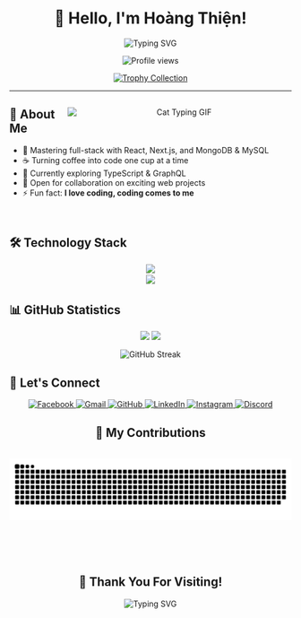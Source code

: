 <h1 align="center">👋 Hello, I'm Hoàng Thiện!</h1>

<div align="center">
    <img src="https://readme-typing-svg.herokuapp.com?font=Fira+Code&weight=600&size=32&pause=1000&center=true&color=6A5ACD&width=500&lines=I'm+a+Software+Engineer;JavaScript+Enthusiast;React+%26+Next.js+Developer" alt="Typing SVG" />
</div>

<p align="center">
  <img src="https://komarev.com/ghpvc/?username=hoangthien77&label=Profile%20views&color=blueviolet&style=for-the-badge" alt="Profile views" />
</p>

<div align="center">
  <a href="https://github.com/ryo-ma/github-profile-trophy">
    <img src="https://github-profile-trophy.vercel.app/?username=hoangthien77&theme=tokyonight&no-frame=true&row=1&column=7" alt="Trophy Collection" />
  </a>
</div>

<hr>

<div align="center">
  <img align="right" width="400" src="https://media2.giphy.com/media/v1.Y2lkPTc5MGI3NjExazEza3RobWxscDR6amhpZzlrdnFhMW9udTV4cDdia2h4ZmpheHdlayZlcD12MV9pbnRlcm5hbF9naWZfYnlfaWQmY3Q9Zw/xT9IgNeJYqUr753oY0/giphy.gif" alt="Cat Typing GIF" />
  
  <div align="left" width="400">
    <h2>💫 About Me</h2>
    <ul>
      <li>🚀 Mastering full-stack with React, Next.js, and MongoDB & MySQL</li>
      <li>☕ Turning coffee into code one cup at a time</li>
      <li>🌱 Currently exploring TypeScript & GraphQL</li>
      <li>💼 Open for collaboration on exciting web projects</li>
      <li>⚡ Fun fact: <b>I love coding, coding comes to me</b></li>
    </ul>
  </div>
</div>

<br clear="both">

## 🛠️ Technology Stack

<div align="center">
  <img src="https://skillicons.dev/icons?i=js,ts,react,nextjs,nodejs,express,html,css,sass,tailwind" /><br>
  <img src="https://skillicons.dev/icons?i=mongodb,mysql,redis,docker,git,figma,graphql,github,vscode" />
</div>

## 📊 GitHub Statistics

<div align="center">
  <img src="https://github-readme-stats.vercel.app/api?username=hoangthien77&show_icons=true&theme=tokyonight&hide_border=true&count_private=true" height="170" />
  <img src="https://github-readme-stats.vercel.app/api/top-langs/?username=hoangthien77&layout=compact&theme=tokyonight&hide_border=true" height="170" />
</div>

<p align="center">
  <img src="https://github-readme-streak-stats.herokuapp.com/?user=hoangthien77&theme=tokyonight&hide_border=true" alt="GitHub Streak" />
</p>

## 🔗 Let's Connect

<div align="center">
  <a href="https://www.facebook.com/hoang.thien.82289/" target="_blank">
    <img src="https://img.shields.io/badge/FACEBOOK-%231877F2.svg?style=for-the-badge&logo=Facebook&logoColor=white" alt="Facebook" />
  </a>
  <a href="mailto:pewpew1232002@gmail.com">
    <img src="https://img.shields.io/badge/GMAIL-%23EA4335.svg?style=for-the-badge&logo=Gmail&logoColor=white" alt="Gmail" />
  </a>
  <a href="https://github.com/hoangthien77">
    <img src="https://img.shields.io/badge/GITHUB-%23181717.svg?style=for-the-badge&logo=GitHub&logoColor=white" alt="GitHub" />
  </a>
  <a href="#">
    <img src="https://img.shields.io/badge/LINKEDIN-%230A66C2.svg?style=for-the-badge&logo=LinkedIn&logoColor=white" alt="LinkedIn" />
  </a>
  <a href="#">
    <img src="https://img.shields.io/badge/INSTAGRAM-%23E4405F.svg?style=for-the-badge&logo=Instagram&logoColor=white" alt="Instagram" />
  </a>
  <a href="#">
    <img src="https://img.shields.io/badge/DISCORD-%235865F2.svg?style=for-the-badge&logo=Discord&logoColor=white" alt="Discord" />
  </a>
</div>

<div align="center">
  <h2>🐍 My Contributions</h2>
  <br>
  <img alt="snake eating my contributions" src="https://raw.githubusercontent.com/salesp07/salesp07/output/github-contribution-grid-snake.svg" />
  
  <br/><br/><br/>
</div>

<h2 align="center">💖 Thank You For Visiting!</h2>

<div align="center">
  <img src="https://readme-typing-svg.herokuapp.com?font=Fira+Code&weight=500&size=24&pause=1000&color=6A5ACD&center=true&width=500&lines=Let's+build+something+amazing+together" alt="Typing SVG" />
</div>
